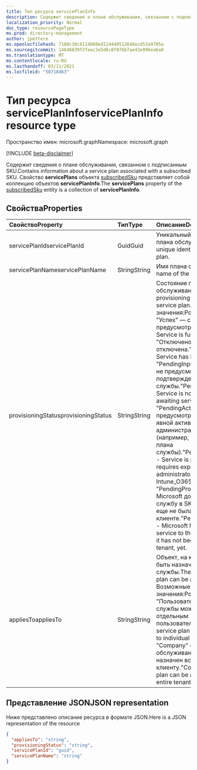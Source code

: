 ```yaml
---
title: Тип ресурса servicePlanInfo
description: Содержит сведения о плане обслуживания, связанном с подписанным SKU. Свойство **servicePlans** объекта subscribedSku представляет собой коллекцию объектов **servicePlanInfo**.
localization_priority: Normal
doc_type: resourcePageType
ms.prod: directory-management
author: jpettere
ms.openlocfilehash: 7188c38c8114008ed124440512646ecd53a9705a
ms.sourcegitcommit: 14648839f2feac2e5d6c8f876b7ae43e996ea6a0
ms.translationtype: MT
ms.contentlocale: ru-RU
ms.lasthandoff: 03/11/2021
ms.locfileid: "50718463"
---
```

# <a name="serviceplaninfo-resource-type"></a><span data-ttu-id="9242c-104">Тип ресурса servicePlanInfo</span><span class="sxs-lookup"><span data-stu-id="9242c-104">servicePlanInfo resource type</span></span>

<span data-ttu-id="9242c-105">Пространство имен: microsoft.graph</span><span class="sxs-lookup"><span data-stu-id="9242c-105">Namespace: microsoft.graph</span></span>

[!INCLUDE [beta-disclaimer](../../includes/beta-disclaimer.md)]

<span data-ttu-id="9242c-106">Содержит сведения о плане обслуживания, связанном с подписанным SKU.</span><span class="sxs-lookup"><span data-stu-id="9242c-106">Contains information about a service plan associated with a subscribed SKU.</span></span> <span data-ttu-id="9242c-107">Свойство **servicePlans** объекта [subscribedSku](subscribedsku.md) представляет собой коллекцию объектов **servicePlanInfo**.</span><span class="sxs-lookup"><span data-stu-id="9242c-107">The **servicePlans** property of the [subscribedSku](subscribedsku.md) entity is a collection of **servicePlanInfo**.</span></span>


## <a name="properties"></a><span data-ttu-id="9242c-108">Свойства</span><span class="sxs-lookup"><span data-stu-id="9242c-108">Properties</span></span>
| <span data-ttu-id="9242c-109">Свойство</span><span class="sxs-lookup"><span data-stu-id="9242c-109">Property</span></span>     | <span data-ttu-id="9242c-110">Тип</span><span class="sxs-lookup"><span data-stu-id="9242c-110">Type</span></span>   |<span data-ttu-id="9242c-111">Описание</span><span class="sxs-lookup"><span data-stu-id="9242c-111">Description</span></span>|
|:---------------|:--------|:----------|
|<span data-ttu-id="9242c-112">servicePlanId</span><span class="sxs-lookup"><span data-stu-id="9242c-112">servicePlanId</span></span>|<span data-ttu-id="9242c-113">Guid</span><span class="sxs-lookup"><span data-stu-id="9242c-113">Guid</span></span>|<span data-ttu-id="9242c-114">Уникальный идентификатор плана обслуживания.</span><span class="sxs-lookup"><span data-stu-id="9242c-114">The unique identifier of the service plan.</span></span>|
|<span data-ttu-id="9242c-115">servicePlanName</span><span class="sxs-lookup"><span data-stu-id="9242c-115">servicePlanName</span></span>|<span data-ttu-id="9242c-116">String</span><span class="sxs-lookup"><span data-stu-id="9242c-116">String</span></span>|<span data-ttu-id="9242c-117">Имя плана обслуживания.</span><span class="sxs-lookup"><span data-stu-id="9242c-117">The name of the service plan.</span></span>|
|<span data-ttu-id="9242c-118">provisioningStatus</span><span class="sxs-lookup"><span data-stu-id="9242c-118">provisioningStatus</span></span>|<span data-ttu-id="9242c-119">String</span><span class="sxs-lookup"><span data-stu-id="9242c-119">String</span></span>|<span data-ttu-id="9242c-120">Состояние подготовки плана обслуживания.</span><span class="sxs-lookup"><span data-stu-id="9242c-120">The provisioning status of the service plan.</span></span> <span data-ttu-id="9242c-121">Возможные значения:</span><span class="sxs-lookup"><span data-stu-id="9242c-121">Possible values:</span></span><br/><span data-ttu-id="9242c-122">"Успех" — служба полностью предусмотрена.</span><span class="sxs-lookup"><span data-stu-id="9242c-122">"Success" - Service is fully provisioned.</span></span><br/><span data-ttu-id="9242c-123">"Отключено" - служба отключена.</span><span class="sxs-lookup"><span data-stu-id="9242c-123">"Disabled" - Service has been disabled.</span></span><br/><span data-ttu-id="9242c-124">"PendingInput" — служба еще не предусмотрена; ожидание подтверждения службы.</span><span class="sxs-lookup"><span data-stu-id="9242c-124">"PendingInput" - Service is not yet provisioned; awaiting service confirmation.</span></span><br/><span data-ttu-id="9242c-125">"PendingActivation" — служба предусмотрена, но требует явной активации администратором (например, Intune_O365 плана службы).</span><span class="sxs-lookup"><span data-stu-id="9242c-125">"PendingActivation" - Service is provisioned but requires explicit activation by administrator (for example, Intune_O365 service plan).</span></span><br/><span data-ttu-id="9242c-126">"PendingProvisioning" — Microsoft добавила новую службу в SKU продукта, и она еще не была активирована в клиенте.</span><span class="sxs-lookup"><span data-stu-id="9242c-126">"PendingProvisioning" - Microsoft has added a new service to the product SKU and it has not been activated in the tenant, yet.</span></span>|
|<span data-ttu-id="9242c-127">appliesTo</span><span class="sxs-lookup"><span data-stu-id="9242c-127">appliesTo</span></span>|<span data-ttu-id="9242c-128">String</span><span class="sxs-lookup"><span data-stu-id="9242c-128">String</span></span>|<span data-ttu-id="9242c-129">Объект, на который может быть назначен план службы.</span><span class="sxs-lookup"><span data-stu-id="9242c-129">The object the service plan can be assigned to.</span></span> <span data-ttu-id="9242c-130">Возможные значения:</span><span class="sxs-lookup"><span data-stu-id="9242c-130">Possible values:</span></span><br/><span data-ttu-id="9242c-131">"Пользователь" — план службы может быть назначен отдельным пользователям.</span><span class="sxs-lookup"><span data-stu-id="9242c-131">"User" - service plan can be assigned to individual users.</span></span><br/><span data-ttu-id="9242c-132">"Company" — план обслуживания может быть назначен всему клиенту.</span><span class="sxs-lookup"><span data-stu-id="9242c-132">"Company" - service plan can be assigned to the entire tenant.</span></span>|

## <a name="json-representation"></a><span data-ttu-id="9242c-133">Представление JSON</span><span class="sxs-lookup"><span data-stu-id="9242c-133">JSON representation</span></span>

<span data-ttu-id="9242c-134">Ниже представлено описание ресурса в формате JSON.</span><span class="sxs-lookup"><span data-stu-id="9242c-134">Here is a JSON representation of the resource</span></span>

<!-- {
  "blockType": "resource",
  "optionalProperties": [

  ],
  "@odata.type": "microsoft.graph.servicePlanInfo"
}-->

```json
{
  "appliesTo": "string",
  "provisioningStatus": "string",
  "servicePlanId": "guid",
  "servicePlanName": "string"
}

```

<!-- uuid: 8fcb5dbc-d5aa-4681-8e31-b001d5168d79
2015-10-25 14:57:30 UTC -->
<!--
{
  "type": "#page.annotation",
  "description": "servicePlanInfo resource",
  "keywords": "",
  "section": "documentation",
  "tocPath": "",
  "suppressions": []
}
-->


